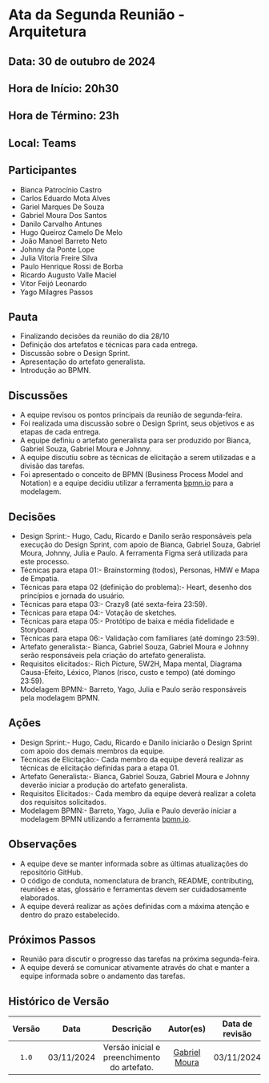 # Ata da Segunda Reunião - Arquitetura

## Data: 30 de outubro de 2024

## Hora de Início: 20h30

## Hora de Término: 23h

## Local: Teams

## Participantes

- Bianca Patrocínio Castro
- Carlos Eduardo Mota Alves
- Gariel Marques De Souza
- Gabriel Moura Dos Santos
- Danilo Carvalho Antunes
- Hugo Queiroz Camelo De Melo
- João Manoel Barreto Neto
- Johnny da Ponte Lope
- Julia Vitoria Freire Silva
- Paulo Henrique Rossi de Borba
- Ricardo Augusto Valle Maciel
- Vitor Feijó Leonardo
- Yago Milagres Passos

## Pauta

- Finalizando decisões da reunião do dia 28/10
- Definição dos artefatos e técnicas para cada entrega.
- Discussão sobre o Design Sprint.
- Apresentação do artefato generalista.
- Introdução ao BPMN.

## Discussões

- A equipe revisou os pontos principais da reunião de segunda-feira.
- Foi realizada uma discussão sobre o Design Sprint, seus objetivos e as etapas de cada entrega.
- A equipe definiu o artefato generalista para ser produzido por Bianca, Gabriel Souza, Gabriel Moura e Johnny.
- A equipe discutiu sobre as técnicas de elicitação a serem utilizadas e a divisão das tarefas.
- Foi apresentado o conceito de BPMN (Business Process Model and Notation) e a equipe decidiu utilizar a ferramenta [bpmn.io](https://bpmn.io/) para a modelagem.

## Decisões

- Design Sprint:-  Hugo, Cadu, Ricardo e Danilo serão responsáveis pela execução do Design Sprint, com apoio de Bianca, Gabriel Souza, Gabriel Moura, Johnny, Julia e Paulo. A ferramenta Figma será utilizada para este processo.
- Técnicas para etapa 01:- Brainstorming (todos), Personas, HMW e Mapa de Empatia.
- Técnicas para etapa 02 (definição do problema):- Heart, desenho dos princípios e jornada do usuário.
- Técnicas para etapa 03:- Crazy8 (até sexta-feira 23:59).
- Técnicas para etapa 04:- Votação de sketches.
- Técnicas para etapa 05:- Protótipo de baixa e média fidelidade e Storyboard.
- Técnicas para etapa 06:- Validação com familiares (até domingo 23:59).
- Artefato generalista:- Bianca, Gabriel Souza, Gabriel Moura e Johnny serão responsáveis pela criação do artefato generalista.
- Requisitos elicitados:- Rich Picture, 5W2H, Mapa mental, Diagrama Causa-Efeito, Léxico, Planos (risco, custo e tempo) (até domingo 23:59).
- Modelagem BPMN:- Barreto, Yago, Julia e Paulo serão responsáveis pela modelagem BPMN.

## Ações

- Design Sprint:- Hugo, Cadu, Ricardo e Danilo iniciarão o Design Sprint com apoio dos demais membros da equipe.
- Técnicas de Elicitação:- Cada membro da equipe deverá realizar as técnicas de elicitação definidas para a etapa 01.
- Artefato Generalista:- Bianca, Gabriel Souza, Gabriel Moura e Johnny deverão iniciar a produção do artefato generalista.
- Requisitos Elicitados:- Cada membro da equipe deverá realizar a coleta dos requisitos solicitados.
- Modelagem BPMN:- Barreto, Yago, Julia e Paulo deverão iniciar a modelagem BPMN utilizando a ferramenta [bpmn.io](https://bpmn.io/).

## Observações

- A equipe deve se manter informada sobre as últimas atualizações do repositório GitHub.
- O código de conduta, nomenclatura de branch, README, contributing,  reuniões e atas, glossário e ferramentas devem ser cuidadosamente elaborados.
- A equipe deverá realizar as ações definidas com a máxima atenção e dentro do prazo estabelecido.

## Próximos Passos

- Reunião para discutir o progresso das tarefas na próxima segunda-feira.
- A equipe deverá se comunicar ativamente através do chat e manter a equipe informada sobre o andamento das tarefas.

## Histórico de Versão

| Versão | Data | Descrição | Autor(es) | Data de revisão | Revisor(es) |
| :-: | :-: | :-: | :-: | :-: | :-: |
| `1.0` | 03/11/2024 | Versão inicial e preenchimento do artefato. | [Gabriel Moura](https://github.com/thegm445) | 03/11/2024 | [Vitor Feijó](https://github.com/vitorfleonardo) |
